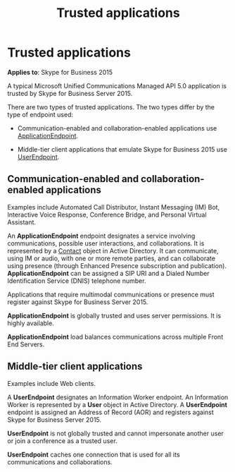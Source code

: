 ﻿---
title: Trusted applications
TOCTitle: Trusted applications
ms:assetid: 12b41b03-6149-4e97-bc70-adaeb2aa28e3
ms:mtpsurl: https://msdn.microsoft.com/en-us/library/Dn466044(v=office.16)
ms:contentKeyID: 65239983
ms.date: 07/27/2015
mtps_version: v=office.16
---

# Trusted applications


**Applies to**: Skype for Business 2015

A typical Microsoft Unified Communications Managed API 5.0 application is trusted by Skype for Business Server 2015.

There are two types of trusted applications. The two types differ by the type of endpoint used:

  - Communication-enabled and collaboration-enabled applications use [ApplicationEndpoint](https://docs.microsoft.com/dotnet/api/microsoft.rtc.collaboration.applicationendpoint?view=ucma-api).

  - Middle-tier client applications that emulate Skype for Business 2015 use [UserEndpoint](https://docs.microsoft.com/dotnet/api/microsoft.rtc.collaboration.userendpoint?view=ucma-api).

## Communication-enabled and collaboration-enabled applications

Examples include Automated Call Distributor, Instant Messaging (IM) Bot, Interactive Voice Response, Conference Bridge, and Personal Virtual Assistant.

An **ApplicationEndpoint** endpoint designates a service involving communications, possible user interactions, and collaborations. It is represented by a [Contact](https://msdn.microsoft.com/en-us/library/hh381065\(v=office.16\)) object in Active Directory. It can communicate, using IM or audio, with one or more remote parties, and can collaborate using presence (through Enhanced Presence subscription and publication). **ApplicationEndpoint** can be assigned a SIP URI and a Dialed Number Identification Service (DNIS) telephone number.

Applications that require multimodal communications or presence must register against Skype for Business Server 2015.

**ApplicationEndpoint** is globally trusted and uses server permissions. It is highly available.

**ApplicationEndpoint** load balances communications across multiple Front End Servers.

## Middle-tier client applications

Examples include Web clients.

A **UserEndpoint** designates an Information Worker endpoint. An Information Worker is represented by a **User** object in Active Directory. A **UserEndpoint** endpoint is assigned an Address of Record (AOR) and registers against Skype for Business Server 2015.

**UserEndpoint** is not globally trusted and cannot impersonate another user or join a conference as a trusted user.

**UserEndpoint** caches one connection that is used for all its communications and collaborations.

